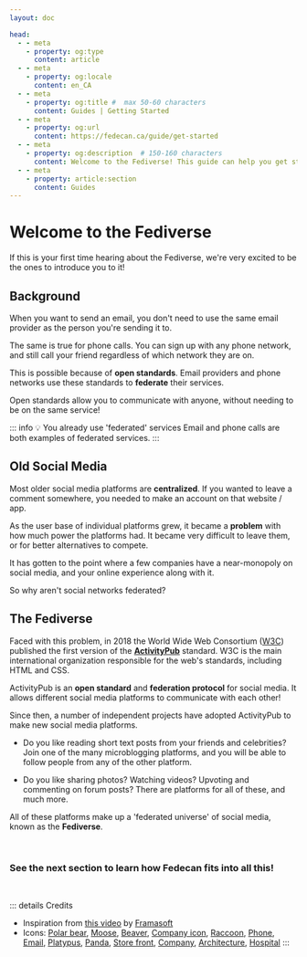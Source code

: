 ```yaml
---
layout: doc

head:
  - - meta
    - property: og:type
      content: article
  - - meta
    - property: og:locale
      content: en_CA
  - - meta
    - property: og:title #  max 50-60 characters
      content: Guides | Getting Started
  - - meta
    - property: og:url
      content: https://fedecan.ca/guide/get-started
  - - meta
    - property: og:description  # 150-160 characters
      content: Welcome to the Fediverse! This guide can help you get started.
  - - meta
    - property: article:section
      content: Guides
---
```


# Welcome to the Fediverse

If this is your first time hearing about the Fediverse, we're very excited to be the ones to introduce you to it!

## Background

When you want to send an email, you don't need to use the same email provider as the person you're sending it to.

<ThemedImage 
    lightImageUrl="/img/guide/getting-started/getting_started-email-light.png"
    darkImageUrl="/img/guide/getting-started/getting_started-email-dark.png"
/>

The same is true for phone calls. You can sign up with any phone network, and still call your friend regardless of which network they are on.

This is possible because of **open standards**. Email providers and phone networks use these standards to **federate** their services. 

<ThemedImage 
    lightImageUrl="/img/guide/getting-started/getting_started-federate-light.png"
    darkImageUrl="/img/guide/getting-started/getting_started-federate-dark.png"
/>

Open standards allow you to communicate with anyone, without needing to be on the same service!

::: info 💡 You already use 'federated' services
Email and phone calls are both examples of federated services.
:::

## Old Social Media

Most older social media platforms are **centralized**. If you wanted to leave a comment somewhere, you needed to make an account on that website / app.

<ThemedImage 
    lightImageUrl="/img/guide/getting-started/getting_started-old_media-light.png"
    darkImageUrl="/img/guide/getting-started/getting_started-old_media-dark.png"
/>

As the user base of individual platforms grew, it became a **problem** with how much power the platforms had. It became very difficult to leave them, or for better alternatives to compete. 

It has gotten to the point where a few companies have a near-monopoly on social media, and your online experience along with it.

<ThemedImage 
    lightImageUrl="/img/guide/getting-started/getting_started-old_monopolies-light.png"
    darkImageUrl="/img/guide/getting-started/getting_started-old_monopolies-dark.png"
/>

So why aren't social networks federated?

## The Fediverse

Faced with this problem, in 2018 the World Wide Web Consortium ([W3C](https://en.wikipedia.org/wiki/World_Wide_Web_Consortium)) published the first version of the **[ActivityPub](https://en.wikipedia.org/wiki/ActivityPub)** standard. W3C is the main international organization responsible for the web's standards, including HTML and CSS.

ActivityPub is an **open standard** and **federation protocol** for social media. It allows different social media platforms to communicate with each other!

<ThemedImage 
    lightImageUrl="/img/guide/getting-started/getting_started-the_fediverse-light.png"
    darkImageUrl="/img/guide/getting-started/getting_started-the_fediverse-dark.png"
/>

Since then, a number of independent projects have adopted ActivityPub to make new social media platforms.

- Do you like reading short text posts from your friends and celebrities? Join one of the many microblogging platforms, and you will be able to follow people from any of the other platform.

- Do you like sharing photos? Watching videos? Upvoting and commenting on forum posts? There are platforms for all of these, and much more.

All of these platforms make up a 'federated universe' of social media, known as the **Fediverse**.

<ThemedImage 
    lightImageUrl="/img/guide/getting-started/getting_started-welcome-light.png"
    darkImageUrl="/img/guide/getting-started/getting_started-welcome-dark.png"
/>

<br>

### See the next section to learn how Fedecan fits into all this!

<br>

::: details Credits

- Inspiration from [this video](https://framatube.org/w/9dRFC6Ya11NCVeYKn8ZhiD) by [Framasoft](https://framasoft.org/en/)
- Icons: <a href="https://www.flaticon.com/free-icons/polar-bear" title="polar bear icons">Polar bear</a>, <a href="https://www.flaticon.com/free-icons/moose" title="moose icons">Moose</a>, <a href="https://www.flaticon.com/free-icons/beaver" title="beaver icons">Beaver</a>, <a href="https://www.flaticon.com/free-icons/company" title="company icons">Company icon</a>, <a href="https://www.flaticon.com/free-icons/raccoon" title="raccoon icons">Raccoon</a>, <a href="https://www.flaticon.com/free-icons/phone" title="phone icons">Phone</a>, <a href="https://www.flaticon.com/free-icons/email" title="email icons">Email</a>, <a href="https://www.flaticon.com/free-icons/platypus" title="platypus icons">Platypus</a>, <a href="https://www.flaticon.com/free-icons/panda" title="panda icons">Panda</a>, <a href="https://www.flaticon.com/free-icons/store-front" title="store front icons">Store front</a>, <a href="https://www.flaticon.com/free-icons/company" title="company icons">Company</a>, <a href="https://www.flaticon.com/free-icons/architecture-and-city" title="architecture and city icons">Architecture</a>, <a href="https://www.flaticon.com/free-icons/hospital" title="hospital icons">Hospital</a>
:::